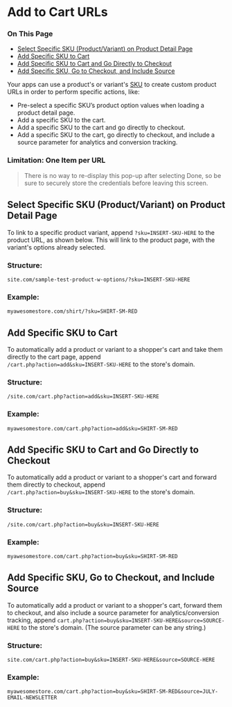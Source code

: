 <h1>Add to Cart URLs</h1>
<div class="otp" id="no-index">
	<h3> On This Page </h3>
	<ul>
        <li><a href="#add-cart-url_select-specific-sku">Select Specific SKU (Product/Variant) on Product Detail Page</a></li>
        <li><a href="#add-cart-url_add-specific-sku-cart">Add Specific SKU to Cart</a></li>
        <li><a href="#add-cart-url_add-sku-checkout-go-to-cart">Add Specific SKU to Cart and Go Directly to Checkout</a></li>
    	<li><a href="#add-cart-url_add-specific-sku-checkout-source">Add Specific SKU, Go to Checkout, and Include Source</a></li>
	</ul>
</div>

Your apps can use a product's or variant's <a href="https://support.bigcommerce.com/s/article/Options-SKUs-Rules" target="_blank">SKU</a> to create custom product URLs in order to perform specific actions, like:

* Pre-select a specific SKU’s product option values when loading a product detail page.
* Add a specific SKU to the cart.
* Add a specific SKU to the cart and go directly to checkout.
* Add a specific SKU to the cart, go directly to checkout, and include a source parameter for analytics and conversion tracking.



<div class="HubBlock--callout">
<div class="CalloutBlock--">
<div class="HubBlock-content">
    
<!-- theme:  -->

### Limitation: One Item per URL
> There is no way to re-display this pop-up after selecting Done, so be sure to securely store the credentials before leaving this screen.

</div>
</div>
</div>

<a href='#add-cart-url_select-specific-sku' aria-hidden='true' class='block-anchor'  id='add-cart-url_select-specific-sku'><i aria-hidden='true' class='linkify icon'></i></a>

## Select Specific SKU (Product/Variant) on Product Detail Page

To link to a specific product variant, append `?sku=INSERT-SKU-HERE` to the product URL, as shown below. This will link to the product page, with the variant's options already selected.

### Structure:
`site.com/sample-test-product-w-options/?sku=INSERT-SKU-HERE`


### Example:
`myawesomestore.com/shirt/?sku=SHIRT-SM-RED`



<a href='#add-specific-sku-cart' aria-hidden='true' class='block-anchor'  id='add-specific-sku-cart'><i aria-hidden='true' class='linkify icon'></i></a>

## Add Specific SKU to Cart

To automatically add a product or variant to a shopper's cart and take them directly to the cart page, append   
`/cart.php?action=add&sku=INSERT-SKU-HERE` to the store's domain.

### Structure:
`/site.com/cart.php?action=add&sku=INSERT-SKU-HERE`

### Example:
`myawesomestore.com/cart.php?action=add&sku=SHIRT-SM-RED`



<a href='#add-cart-url_add-sku-checkout-go-to-cart' aria-hidden='true' class='block-anchor'  id='add-cart-url_add-sku-checkout-go-to-cart'><i aria-hidden='true' class='linkify icon'></i></a>

## Add Specific SKU to Cart and Go Directly to Checkout
To automatically add a product or variant to a shopper's cart and forward them directly to checkout, append   
`/cart.php?action=buy&sku=INSERT-SKU-HERE` to the store's domain.

### Structure:
`/site.com/cart.php?action=buy&sku=INSERT-SKU-HERE`

### Example:
`myawesomestore.com/cart.php?action=buy&sku=SHIRT-SM-RED`



<a href='#add-cart-url_add-specific-sku-checkout-source' aria-hidden='true' class='block-anchor'  id='add-cart-url_add-specific-sku-checkout-source'><i aria-hidden='true' class='linkify icon'></i></a>

## Add Specific SKU, Go to Checkout, and Include Source

To automatically add a product or variant to a shopper's cart, forward them to checkout, and also include a source parameter for analytics/conversion tracking, append `cart.php?action=buy&sku=INSERT-SKU-HERE&source=SOURCE-HERE` to the store's domain. (The&#160;source parameter can be any string.)

### Structure:
`site.com/cart.php?action=buy&sku=INSERT-SKU-HERE&source=SOURCE-HERE`

### Example:
`myawesomestore.com/cart.php?action=buy&sku=SHIRT-SM-RED&source=JULY-EMAIL-NEWSLETTER`

